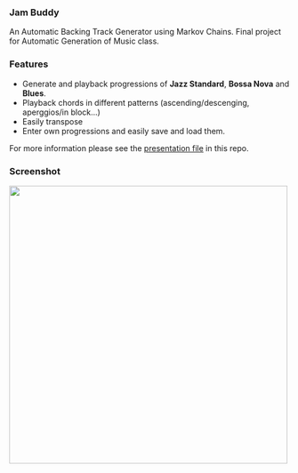 ### Jam Buddy

An Automatic Backing Track Generator using Markov Chains. Final project for Automatic Generation of Music class.

### Features
* Generate and playback progressions of __Jazz Standard__, __Bossa Nova__ and __Blues__.
* Playback chords in different patterns (ascending/descenging, aperggios/in block...)
* Easily transpose
* Enter own progressions and easily save and load them.

For more information please see the [presentation file](https://github.com/nunoh/JamBuddy/blob/master/presentation.pptx) in this repo.

### Screenshot

<div style="margin: 0 auto">
    <img src="https://raw.github.com/nunoh/JamBuddy/master/screen.png" width="500px"/>
</div>

